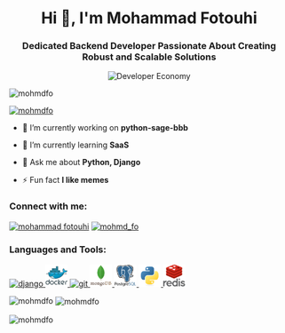 <h1 align="center">Hi 👋, I'm Mohammad Fotouhi</h1>
<h3 align="center">Dedicated Backend Developer Passionate About Creating Robust and Scalable Solutions</h3>

<p align="center">
  <img src="https://img.etimg.com/thumb/width-1200,height-900,imgsize-638053,resizemode-75,msid-84146083/prime/technology-and-startups/booting-up-developer-economy-how-tech-startups-are-helping-coders-build-and-test-software-faster.jpg" alt="Developer Economy">
</p>

<p align="left"> <img src="https://komarev.com/ghpvc/?username=mohmdfo&label=Profile%20views&color=0e75b6&style=flat" alt="mohmdfo" /> </p>

<p align="left"> <a href="https://github.com/ryo-ma/github-profile-trophy"><img src="https://github-profile-trophy.vercel.app/?username=mohmdfo" alt="mohmdfo" /></a> </p>

- 🔭 I’m currently working on **python-sage-bbb**

- 🌱 I’m currently learning **SaaS**

- 💬 Ask me about **Python, Django**

- ⚡ Fun fact **I like memes**

<h3 align="left">Connect with me:</h3>
<p align="left">
<a href="https://linkedin.com/in/mohammad fotouhi" target="blank"><img align="center" src="https://raw.githubusercontent.com/rahuldkjain/github-profile-readme-generator/master/src/images/icons/Social/linked-in-alt.svg" alt="mohammad fotouhi" height="30" width="40" /></a>
<a href="https://instagram.com/mohmd_fo" target="blank"><img align="center" src="https://raw.githubusercontent.com/rahuldkjain/github-profile-readme-generator/master/src/images/icons/Social/instagram.svg" alt="mohmd_fo" height="30" width="40" /></a>
</p>

<h3 align="left">Languages and Tools:</h3>
<p align="left">
  <a href="https://www.djangoproject.com/" target="_blank" rel="noreferrer"> <img src="https://cdn.worldvectorlogo.com/logos/django.svg" alt="django" width="40" height="40"/> </a>
  <a href="https://www.docker.com/" target="_blank" rel="noreferrer"> <img src="https://raw.githubusercontent.com/devicons/devicon/master/icons/docker/docker-original-wordmark.svg" alt="docker" width="40" height="40"/> </a>
  <a href="https://git-scm.com/" target="_blank" rel="noreferrer"> <img src="https://www.vectorlogo.zone/logos/git-scm/git-scm-icon.svg" alt="git" width="40" height="40"/> </a>
  <a href="https://www.mongodb.com/" target="_blank" rel="noreferrer"> <img src="https://raw.githubusercontent.com/devicons/devicon/master/icons/mongodb/mongodb-original-wordmark.svg" alt="mongodb" width="40" height="40"/> </a>
  <a href="https://www.postgresql.org" target="_blank" rel="noreferrer"> <img src="https://raw.githubusercontent.com/devicons/devicon/master/icons/postgresql/postgresql-original-wordmark.svg" alt="postgresql" width="40" height="40"/> </a>
  <a href="https://www.python.org" target="_blank" rel="noreferrer"> <img src="https://raw.githubusercontent.com/devicons/devicon/master/icons/python/python-original.svg" alt="python" width="40" height="40"/> </a>
  <a href="https://redis.io" target="_blank" rel="noreferrer"> <img src="https://raw.githubusercontent.com/devicons/devicon/master/icons/redis/redis-original-wordmark.svg" alt="redis" width="40" height="40"/> </a>
</p>

<p><img align="left" src="https://github-readme-stats.vercel.app/api/top-langs?username=mohmdfo&show_icons=true&locale=en&layout=compact" alt="mohmdfo" /></p>

<p>&nbsp;<img align="center" src="https://github-readme-stats.vercel.app/api?username=mohmdfo&show_icons=true&locale=en" alt="mohmdfo" /></p>

<p><img align="center" src="https://github-readme-streak-stats.herokuapp.com/?user=mohmdfo&" alt="mohmdfo" /></p>
